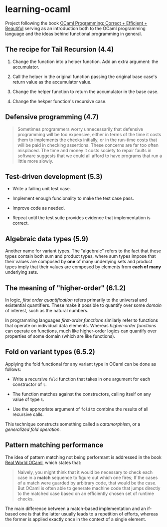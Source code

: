 # learning-ocaml

Project following the book [OCaml Programming: Correct + Efficient + Beautiful](https://cs3110.github.io/textbook/ocaml_programming.pdf) serving as an introduction both to the OCaml programming language and the ideas behind functional programming in general.

## The recipe for Tail Recursion (4.4)

1. Change the function into a helper function. Add an extra argument: the accumulator.

2. Call the helper in the original function passing the original base case's return value as the accumulator value.

3. Change the helper function to return the accumulator in the base case.

4. Change the hekper function's recursive case.

## Defensive programming (4.7)

> Sometimes programmers worry unnecessarily that defensive programming will be too expensive, either in terms of the time it costs them to implements the checks initially, or in the run-time costs that will be paid in checking assertions. These concerns are far too often misplaced. The time and money it costs society to repair faults in software suggests that we could all afford to have programs that run a little more slowly.

## Test-driven development (5.3)

- Write a failing unit test case.

- Implement enough funcionality to make the test case pass.

- Improve code as needed.

- Repeat until the test suite provides evidence that implementation is correct.

## Algebraic data types (5.9)

Another name for variant types. The "algebraic" refers to the fact that these types contain both sum and product types, where sum types impose that their values are composed by **one** of many underlying sets and product types imply that their values are composed by elements from **each of many** underlying sets.

## The meaning of "higher-order" (6.1.2)

In logic, *first order quantification* refers primarily to the universal and existential quantifiers. These make it possible to quantify over some *domain* of interest, such as the natural numbers.

In programming languages *first-order functions* similarly refer to functions that operate on individual data elements. Whereas *higher-order functions* can operate on functions, much like higher-order logics can quantify over properties of some domain (which are like functions).

## Fold on variant types (6.5.2)

Applying the fold functional for any variant type in OCaml can be done as follows: 

- Write a recursive `fold` function that takes in one argument for each constructor of `t`.

- The function matches against the constructors, calling itself on any value of type `t`.

- Use the appropriate argument of `fold` to combine the results of all recursive calls.

This technique constructs something called a *catamorphism*, or a *generalized fold operation*.

## Pattern matching performance

The idea of pattern matching not being performant is addressed in the book [Real World OCaml](https://dev.realworldocaml.org/lists-and-patterns.html), which states that:

> Naively, you might think that it would be necessary to check each case in a **match** sequence to figure out which one fires; If the cases of a match were guarded by arbitrary code, that would be the case. But OCaml is often able to generate machine code that jumps directly to the matched case based on an efficiently chosen set of runtime checks.

The main difference between a match-based implementation and an if-based one is that the latter usually leads to a repetition of efforts, whereas the former is applied exactly once in the context of a single element. 